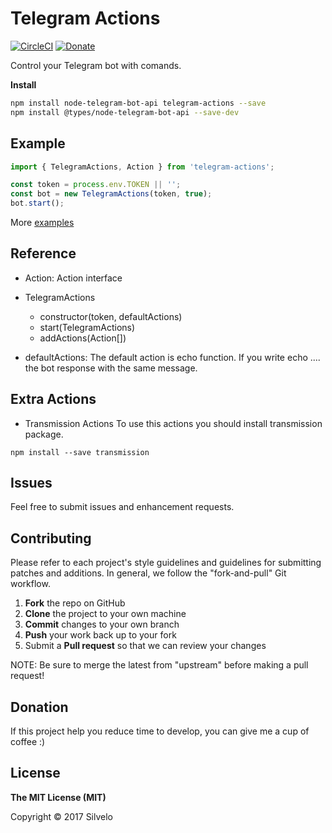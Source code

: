 # Telegram Actions

[![CircleCI](https://circleci.com/gh/silvelo/telegram-actions/tree/transmission-actions.svg?style=svg)](https://circleci.com/gh/silvelo/telegram-actions/tree/transmission-actions)
[![Donate](https://img.shields.io/badge/Donate-PayPal-green.svg)](https://paypal.me/silvelo)

Control your Telegram bot with comands.

__Install__

```bash
npm install node-telegram-bot-api telegram-actions --save
npm install @types/node-telegram-bot-api --save-dev
```

Example
------------
```typescript
import { TelegramActions, Action } from 'telegram-actions';

const token = process.env.TOKEN || '';
const bot = new TelegramActions(token, true);
bot.start();
```

More [examples](https://github.com/silvelo/telegram-actions/tree/master/examples)

Reference
------------
- Action: Action interface

- TelegramActions
    - constructor(token, defaultActions)
    - start(TelegramActions)
    - addActions(Action[])


* defaultActions: The default action is echo function. If you write echo .... the bot response with the same message.

Extra Actions
------------
* Transmission Actions
To use this actions you should install transmission package.

```
npm install --save transmission
```
Issues
------

Feel free to submit issues and enhancement requests.

Contributing
------------

Please refer to each project's style guidelines and guidelines for submitting patches and additions. In general, we follow the "fork-and-pull" Git workflow.

 1. **Fork** the repo on GitHub
 2. **Clone** the project to your own machine
 3. **Commit** changes to your own branch
 4. **Push** your work back up to your fork
 5. Submit a **Pull request** so that we can review your changes

NOTE: Be sure to merge the latest from "upstream" before making a pull request!

Donation
--------
If this project help you reduce time to develop, you can give me a cup of coffee :)

## License

**The MIT License (MIT)**

Copyright © 2017 Silvelo